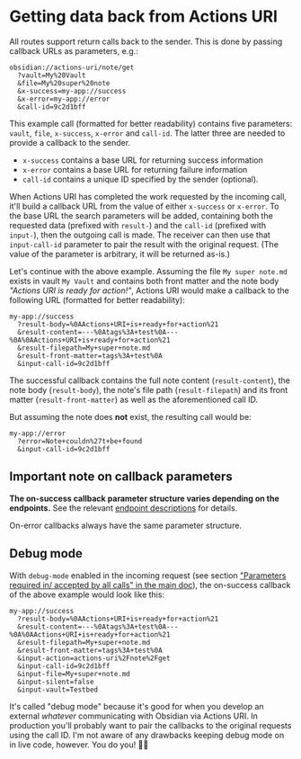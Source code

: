 # Getting data back from Actions URI

All routes support return calls back to the sender. This is done by passing callback URLs as parameters, e.g.:

```
obsidian://actions-uri/note/get
  ?vault=My%20Vault
  &file=My%20super%20note
  &x-success=my-app://success
  &x-error=my-app://error
  &call-id=9c2d1bff
```

This example call (formatted for better readability) contains five parameters: `vault`, `file`, `x-success`, `x-error` and `call-id`.  The latter three are needed to provide a callback to the sender.

- `x-success` contains a base URL for returning success information
- `x-error` contains a base URL for returning failure information
- `call-id` contains a unique ID specified by the sender (optional).

When Actions URI has completed the work requested by the incoming call, it'll build a callback URL from the value of either `x-success` or `x-error`. To the base URL the search parameters will be added, containing both the requested data (prefixed with `result-`) and the `call-id` (prefixed with `input-`), then the outgoing call is made.  The receiver can then use that `input-call-id` parameter to pair the result with the original request.  (The value of the parameter is arbitrary, it will be returned as-is.)

Let's continue with the above example.  Assuming the file `My super note.md` exists in vault `My Vault` and contains both front matter and the note body *"Actions URI is ready for action!"*, Actions URI would make a callback to the following URL (formatted for better readability):

```
my-app://success
  ?result-body=%0AActions+URI+is+ready+for+action%21
  &result-content=---%0Atags%3A+test%0A---%0A%0AActions+URI+is+ready+for+action%21
  &result-filepath=My+super+note.md
  &result-front-matter=tags%3A+test%0A
  &input-call-id=9c2d1bff
```

The successful callback contains the full note content (`result-content`), the note body (`result-body`), the note's file path (`result-filepath`) and its front matter (`result-front-matter`) as well as the aforementioned call ID.

But assuming the note does **not** exist, the resulting call would be:

```
my-app://error
  ?error=Note+couldn%27t+be+found
  &input-call-id=9c2d1bff
```


## Important note on callback parameters
**The on-success callback parameter structure varies depending on the endpoints.** See the relevant [endpoint descriptions](index.md#routes-added-by-actions-uri) for details.

On-error callbacks always have the same parameter structure.


## Debug mode
With `debug-mode` enabled in the incoming request (see section ["Parameters required in/ accepted by all calls" in the main doc](index.md#parameters-required-in-accepted-by-all-calls)), the on-success callback of the above example would look like this:

```
my-app://success
  ?result-body=%0AActions+URI+is+ready+for+action%21
  &result-content=---%0Atags%3A+test%0A---%0A%0AActions+URI+is+ready+for+action%21
  &result-filepath=My+super+note.md
  &result-front-matter=tags%3A+test%0A
  &input-action=actions-uri%2Fnote%2Fget
  &input-call-id=9c2d1bff
  &input-file=My+super+note.md
  &input-silent=false
  &input-vault=Testbed
```

It's called "debug mode" because it's good for when you develop an external *whatever* communicating with Obsidian via Actions URI.  In production you'll probably want to pair the callbacks to the original requests using the call ID.  I'm not aware of any drawbacks keeping debug mode on in live code, however.  You do you! 🖖🏼
